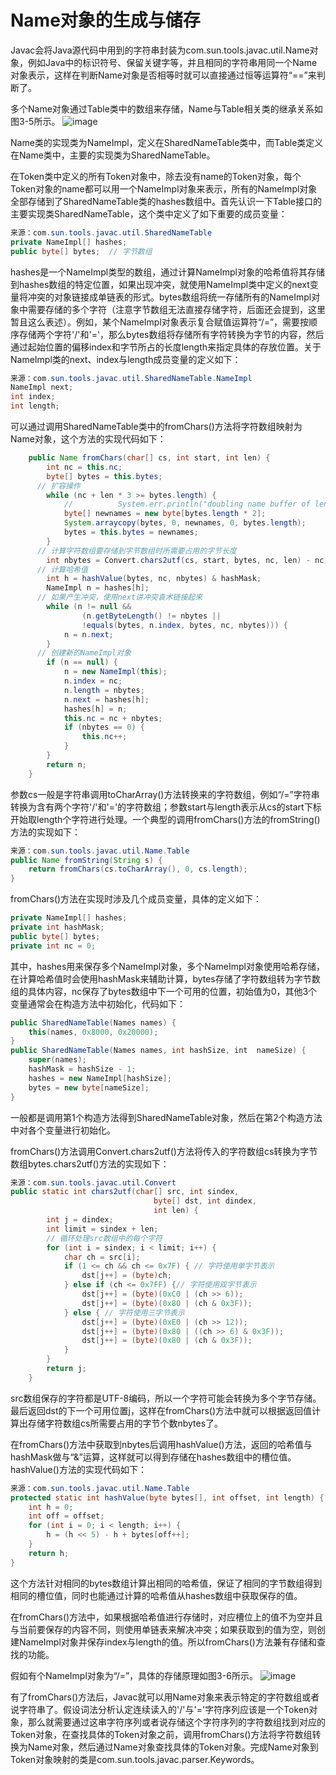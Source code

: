 # Name对象的生成与储存

Javac会将Java源代码中用到的字符串封装为com.sun.tools.javac.util.Name对象，例如Java中的标识符号、保留关键字等，并且相同的字符串用同一个Name对象表示，这样在判断Name对象是否相等时就可以直接通过恒等运算符“==”来判断了。

多个Name对象通过Table类中的数组来存储，Name与Table相关类的继承关系如图3\-5所示。
![image](https://github.com/YangLuchao/img_host/raw/master/20230418/image.31ldchivtuk0.webp)

Name类的实现类为NameImpl，定义在SharedNameTable类中，而Table类定义在Name类中，主要的实现类为SharedNameTable。

在Token类中定义的所有Token对象中，除去没有name的Token对象，每个Token对象的name都可以用一个NameImpl对象来表示，所有的NameImpl对象全部存储到了SharedNameTable类的hashes数组中。首先认识一下Table接口的主要实现类SharedNameTable，这个类中定义了如下重要的成员变量：

```java
来源：com.sun.tools.javac.util.SharedNameTable 
private NameImpl[] hashes;
public byte[] bytes;  // 字节数组
```

hashes是一个NameImpl类型的数组，通过计算NameImpl对象的哈希值将其存储到hashes数组的特定位置，如果出现冲突，就使用NameImpl类中定义的next变量将冲突的对象链接成单链表的形式。bytes数组将统一存储所有的NameImpl对象中需要存储的多个字符（注意字节数组无法直接存储字符，后面还会提到，这里暂且这么表述）。例如，某个NameImpl对象表示复合赋值运算符“/=”，需要按顺序存储两个字符'/'和'='，那么bytes数组将存储所有字符转换为字节的内容，然后通过起始位置的偏移index和字节所占的长度length来指定具体的存放位置。关于NameImpl类的next、index与length成员变量的定义如下：

```java
来源：com.sun.tools.javac.util.SharedNameTable.NameImpl 
NameImpl next;
int index; 
int length;
```

可以通过调用SharedNameTable类中的fromChars\(\)方法将字符数组映射为Name对象，这个方法的实现代码如下：

```java
    public Name fromChars(char[] cs, int start, int len) {
        int nc = this.nc;
        byte[] bytes = this.bytes;
      // 扩容操作
        while (nc + len * 3 >= bytes.length) {
            //          System.err.println("doubling name buffer of length " + names.length + " to fit " + len + " chars");//DEBUG
            byte[] newnames = new byte[bytes.length * 2];
            System.arraycopy(bytes, 0, newnames, 0, bytes.length);
            bytes = this.bytes = newnames;
        }
      // 计算字符数组要存储到字节数组时所需要占用的字节长度
        int nbytes = Convert.chars2utf(cs, start, bytes, nc, len) - nc;
      // 计算哈希值
        int h = hashValue(bytes, nc, nbytes) & hashMask;
        NameImpl n = hashes[h];
      // 如果产生冲突，使用next讲冲突袁术链接起来
        while (n != null &&
                (n.getByteLength() != nbytes ||
                !equals(bytes, n.index, bytes, nc, nbytes))) {
            n = n.next;
        }
      // 创建新的NameImpl对象
        if (n == null) {
            n = new NameImpl(this);
            n.index = nc;
            n.length = nbytes;
            n.next = hashes[h];
            hashes[h] = n;
            this.nc = nc + nbytes;
            if (nbytes == 0) {
                this.nc++;
            }
        }
        return n;
    }
```

参数cs一般是字符串调用toCharArray\(\)方法转换来的字符数组，例如“/=”字符串转换为含有两个字符'/'和'='的字符数组；参数start与length表示从cs的start下标开始取length个字符进行处理。一个典型的调用fromChars\(\)方法的fromString\(\)方法的实现如下：

```java
来源：com.sun.tools.javac.util.Name.Table 
public Name fromString(String s) {
	return fromChars(cs.toCharArray(), 0, cs.length); 
}
```

fromChars\(\)方法在实现时涉及几个成员变量，具体的定义如下：

```java
private NameImpl[] hashes; 
private int hashMask; 
public byte[] bytes; 
private int nc = 0;
```

其中，hashes用来保存多个NameImpl对象，多个NameImpl对象使用哈希存储，在计算哈希值时会使用hashMask来辅助计算，bytes存储了字符数组转为字节数组的具体内容，nc保存了bytes数组中下一个可用的位置，初始值为0，其他3个变量通常会在构造方法中初始化，代码如下：

```java
public SharedNameTable(Names names) {
	this(names, 0x8000, 0x20000); 
}
public SharedNameTable(Names names, int hashSize, int  nameSize) {
	super(names);
	hashMask = hashSize - 1;
	hashes = new NameImpl[hashSize]; 
	bytes = new byte[nameSize];
}
```

一般都是调用第1个构造方法得到SharedNameTable对象，然后在第2个构造方法中对各个变量进行初始化。

fromChars\(\)方法调用Convert.chars2utf\(\)方法将传入的字符数组cs转换为字节数组bytes.chars2utf\(\)方法的实现如下：

```java
来源：com.sun.tools.javac.util.Convert    
public static int chars2utf(char[] src, int sindex,
                                byte[] dst, int dindex,
                                int len) {
        int j = dindex;
        int limit = sindex + len;
  		// 循环处理src数组中的每个字符
        for (int i = sindex; i < limit; i++) {
            char ch = src[i];
            if (1 <= ch && ch <= 0x7F) { // 字符使用单字节表示
                dst[j++] = (byte)ch;
            } else if (ch <= 0x7FF) {// 字符使用双字节表示
                dst[j++] = (byte)(0xC0 | (ch >> 6));
                dst[j++] = (byte)(0x80 | (ch & 0x3F));
            } else { // 字符使用三字节表示
                dst[j++] = (byte)(0xE0 | (ch >> 12));
                dst[j++] = (byte)(0x80 | ((ch >> 6) & 0x3F));
                dst[j++] = (byte)(0x80 | (ch & 0x3F));
            }
        }
        return j;
    }
```

src数组保存的字符都是UTF\-8编码，所以一个字符可能会转换为多个字节存储。最后返回dst的下一个可用位置j，这样在fromChars\(\)方法中就可以根据返回值计算出存储字符数组cs所需要占用的字节个数nbytes了。

在fromChars\(\)方法中获取到nbytes后调用hashValue\(\)方法，返回的哈希值与hashMask做与“&”运算，这样就可以得到存储在hashes数组中的槽位值。hashValue\(\)方法的实现代码如下：

```java
来源：com.sun.tools.javac.util.Name.Table
protected static int hashValue(byte bytes[], int offset, int length) {
	int h = 0;
	int off = offset;
	for (int i = 0; i < length; i++) { 
		h = (h << 5) - h + bytes[off++];
	}
	return h; 
}
```

这个方法针对相同的bytes数组计算出相同的哈希值，保证了相同的字节数组得到相同的槽位值，同时也能通过计算的哈希值从hashes数组中获取保存的值。

在fromChars\(\)方法中，如果根据哈希值进行存储时，对应槽位上的值不为空并且与当前要保存的内容不同，则使用单链表来解决冲突；如果获取到的值为空，则创建NameImpl对象并保存index与length的值。所以fromChars\(\)方法兼有存储和查找的功能。

假如有个NameImpl对象为“/=”，具体的存储原理如图3\-6所示。
![image](https://github.com/YangLuchao/img_host/raw/master/20230418/image.6qxl7vqgnw80.webp)

有了fromChars\(\)方法后，Javac就可以用Name对象来表示特定的字符数组或者说字符串了。假设词法分析认定连续读入的'/'与'='字符序列应该是一个Token对象，那么就需要通过这串字符序列或者说存储这个字符序列的字符数组找到对应的Token对象，在查找具体的Token对象之前，调用fromChars\(\)方法将字符数组转换为Name对象，然后通过Name对象查找具体的Token对象。完成Name对象到Token对象映射的类是com.sun.tools.javac.parser.Keywords。
